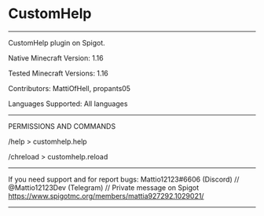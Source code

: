 # CustomHelp

----------------------------------------
CustomHelp plugin on Spigot.

Native Minecraft Version: 1.16

Tested Minecraft Versions:  1.16

Contributors: MattiOfHell, propants05

Languages Supported: All languages

----

PERMISSIONS AND COMMANDS

/help > customhelp.help

/chreload > customhelp.reload

---

If you need support and for report bugs: Mattio12123#6606 (Discord) // @Mattio12123Dev (Telegram) // Private message on Spigot 
https://www.spigotmc.org/members/mattia927292.1029021/

----------------------------------------
